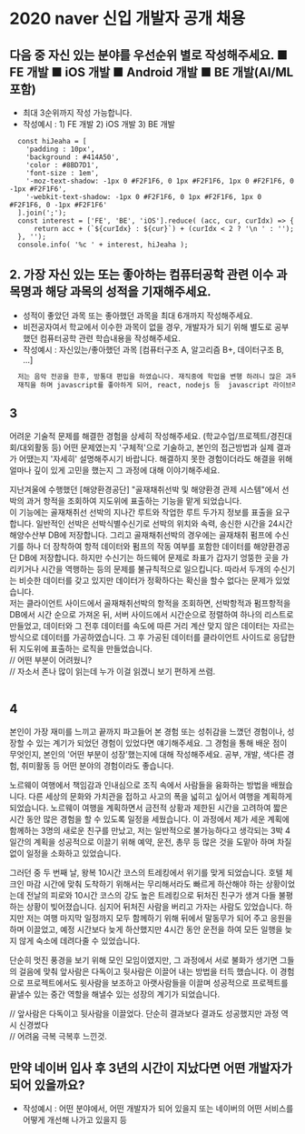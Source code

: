 # 2020 naver 신입 개발자 공개 채용

## 다음 중 자신 있는 분야를 우선순위 별로 작성해주세요. ■ FE 개발 ■ iOS 개발 ■ Android 개발 ■ BE 개발(AI/ML 포함)

- 최대 3순위까지 작성 가능합니다.
- 작성예시 : 1) FE 개발 2) iOS 개발 3) BE 개발

```javscript
  const hiJeaha = [
    'padding : 10px',
    'background : #414A50',
    'color : #8BD7D1',
    'font-size : 1em',
    '-moz-text-shadow: -1px 0 #F2F1F6, 0 1px #F2F1F6, 1px 0 #F2F1F6, 0 -1px #F2F1F6',
    '-webkit-text-shadow: -1px 0 #F2F1F6, 0 1px #F2F1F6, 1px 0 #F2F1F6, 0 -1px #F2F1F6'
  ].join(';');
  const interest = ['FE', 'BE', 'iOS'].reduce( (acc, cur, curIdx) => {
      return acc + (`${curIdx} : ${cur}`) + (curIdx < 2 ? '\n ' : '');
  }, '');
  console.info( '%c ' + interest, hiJeaha );
```

## 2. 가장 자신 있는 또는 좋아하는 컴퓨터공학 관련 이수 과목명과 해당 과목의 성적을 기재해주세요.

- 성적이 좋았던 과목 또는 좋아했던 과목을 최대 6개까지 작성해주세요.
- 비전공자여서 학교에서 이수한 과목이 없을 경우, 개발자가 되기 위해 별도로 공부했던 컴퓨터공학 관련 학습내용을 작성해주세요.
- 작성예시 : 자신있는/좋아했던 과목 [컴퓨터구조 A, 알고리즘 B+, 데이터구조 B, …]

```txt
  저는 음악 전공을 한후, 방통대 편입을 하였습니다. 재직중에 학업을 변행 하려니 많은 과목을 선택 하기엔 부담이 될거라 예상 되어 첫학기 이수 과목이 DB와 HTML, 디지털 논리 회로와 교양 과목을 수강하였습니다. DB는 A학점, HTML은 B+ 학점, 디지털 논리회로는 D+를 받았습니다.
  재직을 하며 javascript를 좋아하게 되어, react, nodejs 등  javascript 라이브러리와 프레임 워크를 공부했습니다.
```

## 3

어려운 기술적 문제를 해결한 경험을 상세히 작성해주세요. (학교수업/프로젝트/경진대회/대외활동 등) 어떤 문제였는지 '구체적'으로 기술하고, 본인의 접근방법과 실제 결과가 어땠는지 '자세히' 설명해주시기 바랍니다. 해결하지 못한 경험이더라도 해결을 위해 얼마나 깊이 있게 고민을 했는지 그 과정에 대해 이야기해주세요.

지난겨울에 수행했던 [해양환경공단] "골재채취선박 및 해양환경 관제 시스템"에서 선박의 과거 항적을 조회하여 지도위에 표출하는 기능을 맡게 되었습니다.  
이 기능에는 골재채취선 선박의 지나간 루트와 작업한 루트 두가지 정보를 표출을 요구합니다. 일반적인 선박은 선박식별수신기로 선박의 위치와 속력, 송신한 시간을 24시간 해양수산부 DB에 저장합니다. 그리고 골재채취선박의 경우에는 골재채취 펌프에 수신기를 하나 더 장착하여 항적 데이터와 펌프의 작동 여부를 포함한 데이터를 해양환경공단 DB에 저장합니다. 하지만 수신기는 하드웨어 문제로 좌표가 갑자기 엉뚱한 곳을 가리키거나 시간을 역행하는 등의 문제를 불규칙적으로 일으킵니다. 따라서 두개의 수신기는 비슷한 데이터를 갖고 있지만 데이터가 정확하다는 확신을 할수 없다는 문제가 있었습니다.  
저는 클라이언트 사이드에서 골재채취선박의 항적을 조회하면, 선박항적과 펌프항적을 DB에서 시간 순으로 가져온 뒤, 서버 사이드에서 시간순으로 정렬하여 하나의 리스트로 만들었고, 데이터와 그 전후 데이터를 속도에 따른 거리 계산 맞지 않은 데이터는 자르는 방식으로 데이터를 가공하였습니다. 그 후 가공된 데이터를 클라이언트 사이드로 응답한 뒤 지도위에 표출하는 로직을 만들었습니다.  
// 어떤 부분이 어려웠니?  
// 자소서 존나 많이 읽는데 누가 이걸 읽겠니 보기 편하게 쓰렴.

```

```

## 4

본인이 가장 재미를 느끼고 끝까지 파고들어 본 경험 또는 성취감을 느꼈던 경험이나, 성장할 수 있는 계기가 되었던 경험이 있었다면 얘기해주세요. 그 경험을 통해 배운 점이 무엇인지, 본인의 '어떤 부분이 성장'했는지에 대해 작성해주세요. 공부, 개발, 색다른 경험, 취미활동 등 어떤 분야의 경험이라도 좋습니다.

노르웨이 여행에서 책임감과 인내심으로 조직 속에서 사람들을 융화하는 방법을 배웠습니다. 다른 세상의 문화와 가치관을 접하고 사고의 폭을 넓히고 싶어서 여행을 계획하게 되었습니다. 노르웨이 여행을 계획하면서 금전적 상황과 제한된 시간을 고려하여 짧은 시간 동안 많은 경험을 할 수 있도록 일정을 세웠습니다. 이 과정에서 제가 세운 계획에 함께하는 3명의 새로운 친구를 만났고, 저는 일반적으로 불가능하다고 생각되는 3박 4일간의 계획을 성공적으로 이끌기 위해 예약, 운전, 총무 등 많은 것을 도맡아 하며 차질 없이 일정을 소화하고 있었습니다.

그러던 중 두 번째 날, 왕복 10시간 코스의 트레킹에서 위기를 맞게 되었습니다. 호텔 체크인 마감 시간에 맞춰 도착하기 위해서는 무리해서라도 빠르게 하산해야 하는 상황이었는데 전날의 피로와 10시간 코스의 강도 높은 트레킹으로 뒤처진 친구가 생겨 다들 불평하는 상황이 빚어졌습니다. 심지어 뒤처진 사람을 버리고 가자는 사람도 있었습니다. 하지만 저는 여행 마지막 일정까지 모두 함께하기 위해 뒤에서 말동무가 되어 주고 응원을 하며 이끌었고, 예정 시간보다 늦게 하산했지만 4시간 동안 운전을 하여 모든 일행을 늦지 않게 숙소에 데려다줄 수 있었습니다.

단순히 멋진 풍경을 보기 위해 모인 모임이였지만, 그 과정에서 서로 불화가 생기면 그들의 걸음에 맞춰 앞사람은 다독이고 뒷사람은 이끌어 내는 방법을 터득 했습니다. 이 경험으로 프로젝트에서도 윗사람을 보조하고 아랫사람들을 이끌며 성공적으로 프로젝트를 끝낼수 있는 중간 역할을 해낼수 있는 성장의 계기가 되었습니다.

// 앞사람은 다독이고 뒷사람을 이끌었다. 단순히 결과보다 결과도 성공했지만 과정 역시 신경썼다  
// 어려움 극복 극복후 느낀것.

## 만약 네이버 입사 후 3년의 시간이 지났다면 어떤 개발자가 되어 있을까요?

- 작성예시 : 어떤 분야에서, 어떤 개발자가 되어 있을지 또는 네이버의 어떤 서비스를 어떻게 개선해 나가고 있을지 등
